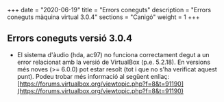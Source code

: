 +++
date        = "2020-06-19"
title       = "Errors coneguts"
description = "Errors coneguts màquina virtual 3.0.4"
sections    = "Canigó"
weight		= 1
+++

## Errors coneguts versió 3.0.4

* El sistema d'àudio (hda, ac97) no funciona correctament degut a un error relacionat amb la versió de VirtualBox (p.e. 5.2.18). En versions més noves (>= 6.0.0) pot estar resolt (tot i que no s'ha verificat aquest punt). Podeu trobar més informació al següent enllaç: [https://forums.virtualbox.org/viewtopic.php?f=8&t=91190](https://forums.virtualbox.org/viewtopic.php?f=8&t=91190)

